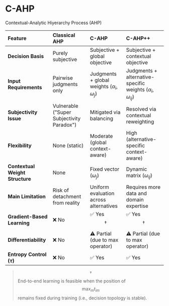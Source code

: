 # C-AHP
Contextual-Analytic Hiyerarchy Process (AHP)

| Feature | Classical AHP | C-AHP | C-AHP++ |
| :--- | :--- | :--- | :--- |
| **Decision Basis** | Purely subjective | Subjective + global objective | Subjective + contextual objective |
| **Input Requirements** | Pairwise judgments only | Judgments + global weights ($\alpha_i$, $\omega_j$) | Judgments + alternative-specific weights ($\alpha_i$, $\omega_{ij}$) |
| **Subjectivity Issue** | Vulnerable ("Super Subjectivity Paradox") | Mitigated via balancing | Resolved via contextual reweighting |
| **Flexibility** | None (static) | Moderate (global context-aware) | High (alternative-specific context-aware) |
| **Contextual Weight Structure** | None | Fixed vector ($\omega_j$) | Dynamic matrix ($\omega_{ij}$) |
| **Main Limitation** | Risk of detachment from reality | Uniform evaluation across alternatives | Requires more data and domain expertise |
| **Gradient-Based Learning** | ❌ No | ✅ Yes $$\dagger$$ | ✅ Yes $$\dagger$$ |
| **Differentiability** | ❌ No | ⚠️ Partial (due to $\max$ operator) | ⚠️ Partial (due to $\max$ operator) |
| **Entropy Control ($\tau$)** | ❌ No | ✅ Yes | ✅ Yes |

> $$\dagger$$ End-to-end learning is feasible when the position of $$\max_{m} t_{im}$$ remains fixed during training (i.e., decision topology is stable).

